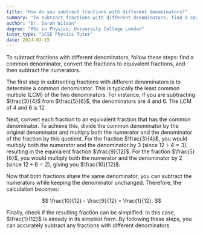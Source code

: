```yaml
---
title: "How do you subtract fractions with different denominators?"
summary: "To subtract fractions with different denominators, find a common denominator, convert the fractions, and subtract their numerators."
author: "Dr. Sarah Wilson"
degree: "MSc in Physics, University College London"
tutor_type: "GCSE Physics Tutor"
date: 2024-03-15
---
```


To subtract fractions with different denominators, follow these steps: find a common denominator, convert the fractions to equivalent fractions, and then subtract the numerators.

The first step in subtracting fractions with different denominators is to determine a common denominator. This is typically the least common multiple (LCM) of the two denominators. For instance, if you are subtracting $\frac{3}{4}$ from $\frac{5}{6}$, the denominators are $4$ and $6$. The LCM of $4$ and $6$ is $12$.

Next, convert each fraction to an equivalent fraction that has the common denominator. To achieve this, divide the common denominator by the original denominator and multiply both the numerator and the denominator of the fraction by this quotient. For the fraction $\frac{3}{4}$, you would multiply both the numerator and the denominator by $3$ (since $12 \div 4 = 3$), resulting in the equivalent fraction $\frac{9}{12}$. For the fraction $\frac{5}{6}$, you would multiply both the numerator and the denominator by $2$ (since $12 \div 6 = 2$), giving you $\frac{10}{12}$.

Now that both fractions share the same denominator, you can subtract the numerators while keeping the denominator unchanged. Therefore, the calculation becomes:

$$
\frac{10}{12} - \frac{9}{12} = \frac{1}{12}.
$$

Finally, check if the resulting fraction can be simplified. In this case, $\frac{1}{12}$ is already in its simplest form. By following these steps, you can accurately subtract any fractions with different denominators.
    